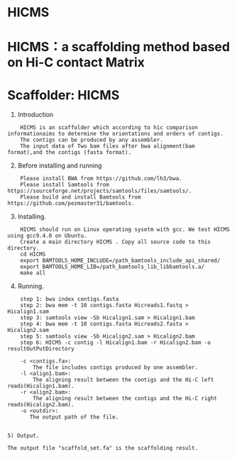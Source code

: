 # HICMS
HICMS：a scaffolding method based on Hi-C contact Matrix
=========


Scaffolder: HICMS
=================

1) Introduction
```
    HICMS is an scaffolder which according to hic comparison informationaims to determine the orientations and orders of contigs. 
    The contigs can be produced by any assembler.
    The input data of Two bam files after bwa alignment(bam format),and the contigs (fasta format). 
```
2) Before installing and running
```
    Please install BWA from https://github.com/lh3/bwa.
	Please install Samtools from https://sourceforge.net/projects/samtools/files/samtools/.
	Please build and install Bamtools from https://github.com/pezmaster31/bamtools.
```

3) Installing.
```
    HICMS should run on Linux operating sysetm with gcc. We test HICMS using gcc9.4.0 on Ubuntu.
    Create a main directory HICMS . Copy all source code to this directory.
	cd HICMS
	export BAMTOOLS_HOME_INCLUDE=/path_bamtools_include_api_shared/
	export BAMTOOLS_HOME_LIB=/path_bamtools_lib_libbamtools.a/
	make all
```

4) Running.
```
	step 1: bwa index contigs.fasta
	step 2: bwa mem -t 10 contigs.fasta Hicreads1.fastq > Hicalign1.sam
	step 3: samtools view -Sb Hicalign1.sam > Hicalign1.bam
	step 4: bwa mem -t 10 contigs.fasta Hicreads2.fasta > Hicalign2.sam
	step 5: samtools view -Sb Hicalign2.sam > Hicalign2.bam
	step 6: HICMS -c contig -l Hicalign1.bam -r Hicalign2.bam -o resultOutPutDirectory
	
	-c <contigs.fa>: 
	    The file includes contigs produced by one assembler.
	-l <align1.bam>:
	    The aligning result between the contigs and the Hi-C left reads(Hicalign1.bam).
	-r <align2.bam>:
	    The aligning result between the contigs and the Hi-C right reads(Hicalign2.bam).
	-o <outdir>: 
	   The output path of the file.
		

5) Output.
```
    The output file "scaffold_set.fa" is the scaffolding result. 
```


